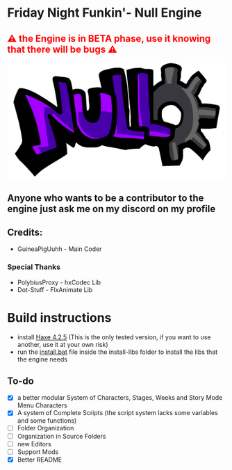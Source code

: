 # Friday Night Funkin'- Null Engine
## <span style="color: red"> ⚠ the Engine is in BETA phase, use it knowing that there will be bugs ⚠</span>

![EngineLogo](assets/engine/logo.png)

## Anyone who wants to be a contributor to the engine just ask me on my discord on my profile
## Credits:
- GuineaPigUuhh - Main Coder
### Special Thanks
- PolybiusProxy - hxCodec Lib
- Dot-Stuff - FlxAnimate Lib

# Build instructions
- install [Haxe 4.2.5](https://haxe.org/download/version/4.2.5/) (This is the only tested version, if you want to use another, use it at your own risk)
- run the [install.bat](https://github.com/GuineaPigUuhh/Funkin-NullEngine/blob/main/install-libs/install.bat) file inside the install-libs folder to install the libs that the engine needs


## To-do
- [x] a better modular System of Characters, Stages, Weeks and Story Mode Menu Characters
- [x] A system of Complete Scripts (the script system lacks some variables and some functions)
- [ ] Folder Organization
- [ ] Organization in Source Folders
- [ ] new Editors
- [ ] Support Mods
- [x] Better README